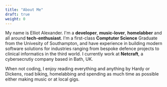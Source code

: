```yaml
---
title: "About Me"
draft: true
weight: 0
---
```



My name is Elliot Alexander. I'm a **developer**, **music-lover**, **homelabber** and all around **tech-enthusiast**. I'm a first-class **Comptuter Science** Graduate from the Univesity of Southampton, and have experience in building modern software solutions for industries ranging from bespoke defence projects to clinical informatics in the third world. I currently work at **Netcraft**, a cybersecrutiy company based in Bath, UK. 

When not coding, I enjoy reading everything and anything by Hardy or Dickens, road biking, homelabbing and spending as much time as possible either making music or at local gigs. 
